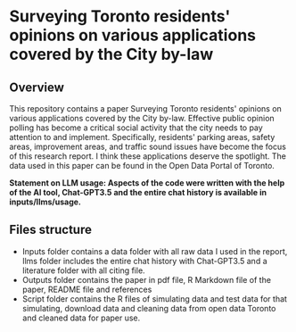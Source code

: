 # Surveying Toronto residents' opinions on various applications covered by the City by-law

## Overview

This repository contains a paper Surveying Toronto residents' opinions on various applications covered by the City by-law. Effective public opinion polling has become a critical social activity that the city needs to pay attention to and implement. Specifically, residents' parking areas, safety areas, improvement areas, and traffic sound issues have become the focus of this research report. I think these applications deserve the spotlight. The data used in this paper can be found in the Open Data Portal of Toronto.

**Statement on LLM usage: Aspects of the code were written with the help of the AI tool, Chat-GPT3.5 and the entire chat history is available in inputs/llms/usage.**

## Files structure

-   Inputs folder contains a data folder with all raw data I used in the report, llms folder includes the entire chat history with Chat-GPT3.5 and a literature folder with all citing file.
-   Outputs folder contains the paper in pdf file, R Markdown file of the paper, README file and references
-   Script folder contains the R files of simulating data and test data for that simulating, download data and cleaning data from open data Toronto and cleaned data for paper use.
